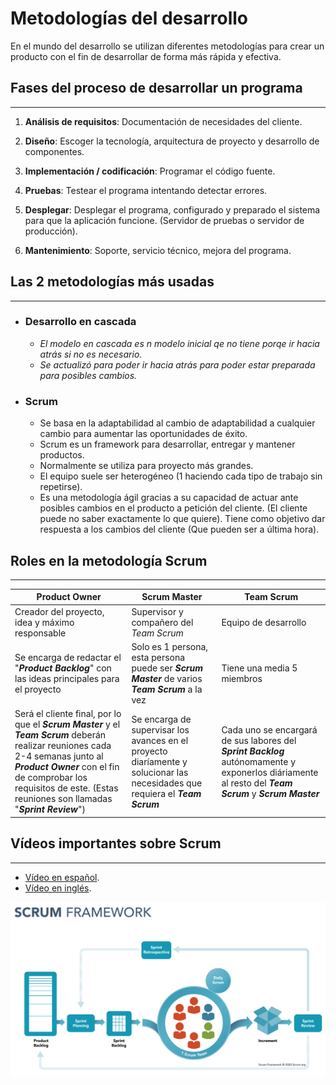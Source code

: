 # Metodologías del desarrollo

En el mundo del desarrollo se utilizan diferentes metodologías para crear un producto con el fin de desarrollar de forma más rápida y efectiva.

## Fases del proceso de desarrollar un programa

---

1. **Análisis de requisitos**: Documentación de necesidades del cliente.

2. **Diseño**: Escoger la tecnología, arquitectura de proyecto y desarrollo de componentes.

3. **Implementación / codificación**: Programar el código fuente.

4. **Pruebas**: Testear el programa intentando detectar errores.

5. **Desplegar**: Desplegar el programa, configurado y preparado el sistema para que la aplicación funcione. (Servidor de pruebas o servidor de producción).

6. **Mantenimiento**: Soporte, servicio técnico, mejora del programa.

## Las 2 metodologías más usadas

---

- ### Desarrollo en cascada

  - *El modelo en cascada es n modelo inicial qe no tiene porqe ir hacia atrás si no es necesario.*
  - *Se actualizó para poder ir hacia atrás para poder estar preparada para posibles cambios.*

- ### Scrum

  - Se basa en la adaptabilidad al cambio de adaptabilidad a cualquier cambio para aumentar las oportunidades de éxito.
  - Scrum es un framework para desarrollar, entregar y mantener productos.
  - Normalmente se utiliza para proyecto más grandes.
  - El equipo suele ser heterogéneo (1 haciendo cada tipo de trabajo sin repetirse).
  - Es una metodología ágil gracias a su capacidad de actuar ante posibles cambios en el producto a petición del cliente. (El cliente puede no saber exactamente lo que quiere). Tiene como objetivo dar respuesta a los cambios del cliente (Que pueden ser a última hora).

## Roles en la metodología Scrum

---

| Product Owner | Scrum Master | Team Scrum |
| -- | -- | -- |
| Creador del proyecto, idea y máximo responsable | Supervisor y compañero del *Team Scrum* | Equipo de desarrollo |
| Se encarga de redactar el "***Product Backlog***" con las ideas principales para el proyecto | Solo es 1 persona, esta persona puede ser ***Scrum Master*** de varios ***Team Scrum*** a la vez | Tiene una media 5 miembros
| Será el cliente final, por lo que el ***Scrum Master*** y el ***Team Scrum*** deberán realizar reuniones cada 2-4 semanas junto al ***Product Owner*** con el fin de comprobar los requisitos de este. (Estas reuniones son llamadas "***Sprint Review***") | Se encarga de supervisar los avances en el proyecto diaríamente y solucionar las necesidades que requiera el ***Team Scrum*** | Cada uno se encargará de sus labores del ***Sprint Backlog*** autónomamente y exponerlos diáriamente al resto del ***Team Scrum*** y ***Scrum Master*** |

## Vídeos importantes sobre Scrum

---

- [Vídeo en español](https://www.youtube.com/watch?v=P25JP0u6UKw).
- [Vídeo en inglés](https://www.youtube.com/watch?v=9TycLR0TqFA&t).

![Imagen Scrum](Scrum.png)

